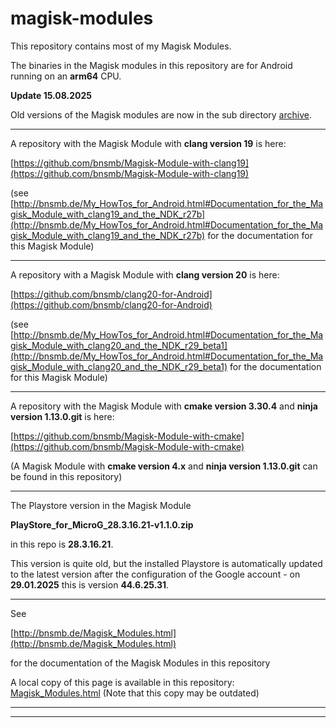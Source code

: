 # magisk-modules

This repository contains most of my Magisk Modules.

The binaries in the Magisk modules in this repository are for Android running on an **arm64** CPU.

**Update 15.08.2025**

Old versions of the Magisk modules are now in the sub directory [archive](Magisk_Modules/archive).

---

A repository with the Magisk Module with **clang version 19** is here:

[https://github.com/bnsmb/Magisk-Module-with-clang19](https://github.com/bnsmb/Magisk-Module-with-clang19)

(see [http://bnsmb.de/My_HowTos_for_Android.html#Documentation_for_the_Magisk_Module_with_clang19_and_the_NDK_r27b](http://bnsmb.de/My_HowTos_for_Android.html#Documentation_for_the_Magisk_Module_with_clang19_and_the_NDK_r27b) for the documentation for this Magisk Module)

---

A repository with a Magisk Module with **clang version 20** is here:

[https://github.com/bnsmb/clang20-for-Android](https://github.com/bnsmb/clang20-for-Android)

(see [http://bnsmb.de/My_HowTos_for_Android.html#Documentation_for_the_Magisk_Module_with_clang20_and_the_NDK_r29_beta1](http://bnsmb.de/My_HowTos_for_Android.html#Documentation_for_the_Magisk_Module_with_clang20_and_the_NDK_r29_beta1) for the documentation for this Magisk Module)

---

A repository with the Magisk Module with **cmake version 3.30.4** and **ninja version 1.13.0.git** is here:

[https://github.com/bnsmb/Magisk-Module-with-cmake](https://github.com/bnsmb/Magisk-Module-with-cmake)

(A Magisk Module with **cmake version 4.x** and **ninja version 1.13.0.git** can be found in this repository)

---

The Playstore version in the Magisk Module 

**PlayStore_for_MicroG_28.3.16.21-v1.1.0.zip**

in this repo is **28.3.16.21**.

This version is quite old, but the installed Playstore is automatically updated to the latest version after the configuration of the Google account - on **29.01.2025** this is version **44.6.25.31**.

---

See 

[http://bnsmb.de/Magisk_Modules.html](http://bnsmb.de/Magisk_Modules.html)

for the documentation of the Magisk Modules in this repository

A local copy of this page is available in this repository:  [Magisk_Modules.html](./Magisk_Modules.html)
(Note that this copy may be outdated)


---
---


